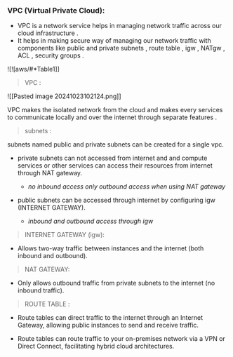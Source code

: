 ### VPC (Virtual Private Cloud):

- VPC is a network service helps in managing network traffic across our cloud infrastructure .
- It helps in making secure way of managing our network traffic with components like public and private subnets , route table , igw , NATgw , ACL , security groups .


![![aws/#*Table1]]

> VPC : 

![[Pasted image 20241023102124.png]]

VPC makes the isolated network from the cloud and makes every services to communicate locally and over the internet through separate features .


>subnets : 

subnets named public and private subnets can be created for a single vpc.
- private subnets can not accessed from internet and and compute services or other services can access their resources from internet through NAT gateway.
	 -  *no inbound access only outbound access when using NAT gateway*

- public subnets can be accessed through internet by configuring igw (INTERNET GATEWAY).
    - *inbound and outbound access through igw*

> INTERNET GATEWAY (igw):

- Allows two-way traffic between instances and the internet (both inbound and outbound).

> NAT GATEWAY:

- Only allows outbound traffic from private subnets to the internet (no inbound traffic).

>ROUTE TABLE : 

- Route tables can direct traffic to the internet through an Internet Gateway, allowing public instances to send and receive traffic.

- Route tables can route traffic to your on-premises network via a VPN or Direct Connect, facilitating hybrid cloud architectures.





